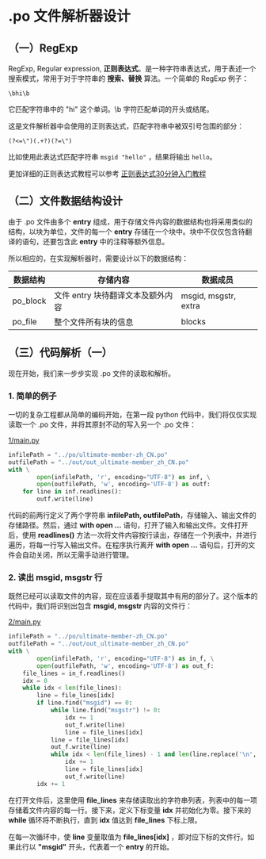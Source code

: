 # .po 文件解析器设计

## （一）RegExp

RegExp, Regular expression, **正则表达式**。是一种字符串表达式，用于表述一个搜索模式，常用于对于字符串的 **搜索、替换** 算法。一个简单的 RegExp 例子：

```
\bhi\b
```

它匹配字符串中的 "hi" 这个单词。\b 字符匹配单词的开头或结尾。

这是文件解析器中会使用的正则表达式，匹配字符串中被双引号包围的部分：

```
(?<=\")(.+?)(?=\")
```

比如使用此表达式匹配字符串 `msgid "hello"` ，结果将输出 `hello`。

更加详细的正则表达式教程可以参考 [正则表达式30分钟入门教程]( https://deerchao.cn/tutorials/regex/regex.htm )

## （二）文件数据结构设计

由于 .po 文件由多个 **entry** 组成，用于存储文件内容的数据结构也将采用类似的结构，以块为单位，文件的每一个 **entry** 存储在一个块中。块中不仅仅包含待翻译的语句，还要包含此 **entry** 中的注释等额外信息。

所以相应的，在实现解析器时，需要设计以下的数据结构：

| 数据结构 | 存储内容                          | 数据成员             |
| -------- | --------------------------------- | -------------------- |
| po_block | 文件 entry 块待翻译文本及额外内容 | msgid, msgstr, extra |
|po_file|整个文件所有块的信息|blocks|

## （三）代码解析（一）

现在开始，我们来一步步实现 .po 文件的读取和解析。

### 1. 简单的例子

一切的复杂工程都从简单的编码开始，在第一段 python 代码中，我们将仅仅实现读取一个 .po 文件，并将其原封不动的写入另一个 .po 文件：

[1/main.py](https://github.com/huang825172/.po-File-reader-from-scratch-source/blob/master/1/main.py )

```python
infilePath = "../po/ultimate-member-zh_CN.po"
outfilePath = "../out/out_ultimate-member_zh_CN.po"
with \
        open(infilePath, 'r', encoding="UTF-8") as inf, \
        open(outfilePath, 'w', encoding='UTF-8') as outf:
    for line in inf.readlines():
        outf.write(line)
```

代码的前两行定义了两个字符串 **infilePath, outfilePath**，存储输入、输出文件的存储路径。然后，通过 **with open ...** 语句，打开了输入和输出文件。文件打开后，使用 **readlines()** 方法一次将文件内容按行读出，存储在一个列表中，并进行遍历，将每一行写入输出文件。在程序执行离开 **with open ...** 语句后，打开的文件会自动关闭，所以无需手动进行管理。

### 2. 读出 msgid, msgstr 行

既然已经可以读取文件的内容，现在应该着手提取其中有用的部分了。这个版本的代码中，我们将识别出包含 **msgid, msgstr** 内容的文件行：

[2/main.py]( https://github.com/huang825172/.po-File-reader-from-scratch-source/blob/master/2/main.py )

```python
infilePath = "../po/ultimate-member-zh_CN.po"
outfilePath = "../out/out_ultimate-member_zh_CN.po"
with \
        open(infilePath, 'r', encoding="UTF-8") as in_f, \
        open(outfilePath, 'w', encoding='UTF-8') as out_f:
    file_lines = in_f.readlines()
    idx = 0
    while idx < len(file_lines):
        line = file_lines[idx]
        if line.find("msgid") == 0:
            while line.find("msgstr") != 0:
                idx += 1
                out_f.write(line)
                line = file_lines[idx]
            line = file_lines[idx]
            out_f.write(line)
            while idx < len(file_lines) - 1 and len(line.replace('\n', '')) > 0:
                idx += 1
                line = file_lines[idx]
                out_f.write(line)
        idx += 1
```

在打开文件后，这里使用 **file_lines** 来存储读取出的字符串列表，列表中的每一项存储着文件内容的每一行。接下来，定义下标变量 **idx** 并初始化为零。接下来的 **while** 循环将不断执行，直到 **idx** 值达到 **file_lines** 下标上限。

在每一次循环中，使 **line** 变量取值为 **file_lines[idx]** ，即对应下标的文件行。如果此行以 **"msgid"** 开头，代表着一个 **entry** 的开始。

